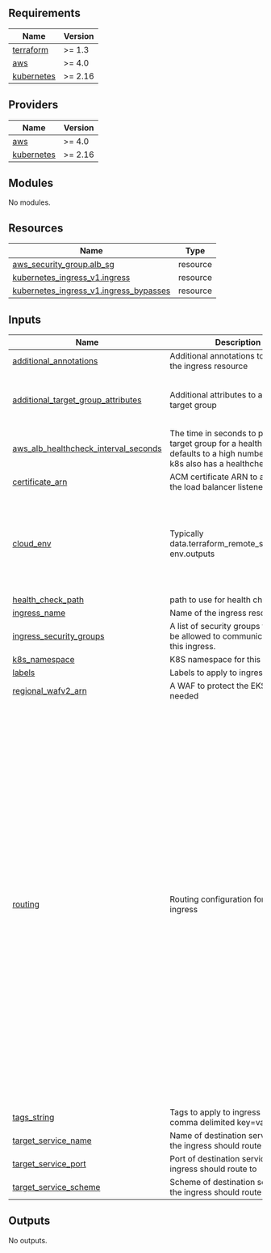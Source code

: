 <!-- START -->
## Requirements

| Name | Version |
|------|---------|
| <a name="requirement_terraform"></a> [terraform](#requirement\_terraform) | >= 1.3 |
| <a name="requirement_aws"></a> [aws](#requirement\_aws) | >= 4.0 |
| <a name="requirement_kubernetes"></a> [kubernetes](#requirement\_kubernetes) | >= 2.16 |

## Providers

| Name | Version |
|------|---------|
| <a name="provider_aws"></a> [aws](#provider\_aws) | >= 4.0 |
| <a name="provider_kubernetes"></a> [kubernetes](#provider\_kubernetes) | >= 2.16 |

## Modules

No modules.

## Resources

| Name | Type |
|------|------|
| [aws_security_group.alb_sg](https://registry.terraform.io/providers/hashicorp/aws/latest/docs/resources/security_group) | resource |
| [kubernetes_ingress_v1.ingress](https://registry.terraform.io/providers/hashicorp/kubernetes/latest/docs/resources/ingress_v1) | resource |
| [kubernetes_ingress_v1.ingress_bypasses](https://registry.terraform.io/providers/hashicorp/kubernetes/latest/docs/resources/ingress_v1) | resource |

## Inputs

| Name | Description | Type | Default | Required |
|------|-------------|------|---------|:--------:|
| <a name="input_additional_annotations"></a> [additional\_annotations](#input\_additional\_annotations) | Additional annotations to apply to the ingress resource | `map(string)` | `{}` | no |
| <a name="input_additional_target_group_attributes"></a> [additional\_target\_group\_attributes](#input\_additional\_target\_group\_attributes) | Additional attributes to apply to the target group | <pre>list(object({<br>    key   = string<br>    value = string<br>  }))</pre> | `[]` | no |
| <a name="input_aws_alb_healthcheck_interval_seconds"></a> [aws\_alb\_healthcheck\_interval\_seconds](#input\_aws\_alb\_healthcheck\_interval\_seconds) | The time in seconds to ping the target group for a health check; defaults to a high numbers since k8s also has a healthcheck | `string` | `"300"` | no |
| <a name="input_certificate_arn"></a> [certificate\_arn](#input\_certificate\_arn) | ACM certificate ARN to attach to the load balancer listener | `string` | n/a | yes |
| <a name="input_cloud_env"></a> [cloud\_env](#input\_cloud\_env) | Typically data.terraform\_remote\_state.cloud-env.outputs | <pre>object({<br>    public_subnets        = list(string),<br>    private_subnets       = list(string),<br>    database_subnets      = list(string),<br>    database_subnet_group = string,<br>    vpc_id                = string,<br>    vpc_cidr_block        = string,<br>  })</pre> | n/a | yes |
| <a name="input_health_check_path"></a> [health\_check\_path](#input\_health\_check\_path) | path to use for health checks | `string` | `"/"` | no |
| <a name="input_ingress_name"></a> [ingress\_name](#input\_ingress\_name) | Name of the ingress resource | `string` | n/a | yes |
| <a name="input_ingress_security_groups"></a> [ingress\_security\_groups](#input\_ingress\_security\_groups) | A list of security groups that should be allowed to communicate with this ingress. | `list(string)` | `[]` | no |
| <a name="input_k8s_namespace"></a> [k8s\_namespace](#input\_k8s\_namespace) | K8S namespace for this service | `string` | n/a | yes |
| <a name="input_labels"></a> [labels](#input\_labels) | Labels to apply to ingress resource | `map(string)` | n/a | yes |
| <a name="input_regional_wafv2_arn"></a> [regional\_wafv2\_arn](#input\_regional\_wafv2\_arn) | A WAF to protect the EKS Ingress if needed | `string` | `null` | no |
| <a name="input_routing"></a> [routing](#input\_routing) | Routing configuration for the ingress | <pre>object({<br>    method           = optional(string, "DOMAIN")<br>    host_match       = string<br>    group_name       = string<br>    priority         = number<br>    path             = optional(string, "/*")<br>    service_name     = string<br>    service_port     = number<br>    service_scheme   = string<br>    service_type     = string<br>    alb_idle_timeout = optional(number, 60) // in seconds<br>    oidc_config = optional(object({<br>      issuer                = string<br>      authorizationEndpoint = string<br>      tokenEndpoint         = string<br>      userInfoEndpoint      = string<br>      secretName            = string<br>      }), {<br>      issuer                = ""<br>      authorizationEndpoint = ""<br>      tokenEndpoint         = ""<br>      userInfoEndpoint      = ""<br>      secretName            = ""<br>    })<br>    bypasses = optional(map(object({<br>      paths   = optional(set(string), [])<br>      methods = optional(set(string), [])<br>      action  = optional(string, "allow")<br>    })))<br>    success_codes = optional(string, "200-499")<br>    sticky_sessions = optional(object({<br>      enabled          = optional(bool, false),<br>      duration_seconds = optional(number, 600),<br>      cookie_name      = optional(string, "happy_sticky_session"),<br>    }), {})<br>  })</pre> | n/a | yes |
| <a name="input_tags_string"></a> [tags\_string](#input\_tags\_string) | Tags to apply to ingress resource, comma delimited key=value pairs | `string` | `""` | no |
| <a name="input_target_service_name"></a> [target\_service\_name](#input\_target\_service\_name) | Name of destination service that the ingress should route to | `string` | n/a | yes |
| <a name="input_target_service_port"></a> [target\_service\_port](#input\_target\_service\_port) | Port of destination service that the ingress should route to | `number` | n/a | yes |
| <a name="input_target_service_scheme"></a> [target\_service\_scheme](#input\_target\_service\_scheme) | Scheme of destination service that the ingress should route to | `string` | n/a | yes |

## Outputs

No outputs.
<!-- END -->